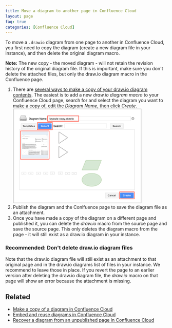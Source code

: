 ```yaml
---
title: Move a diagram to another page in Confluence Cloud
layout: page
faq: true
categories: [Confluence Cloud]
---
```


To move a ``.drawio`` diagram from one page to another in Confluence Cloud, you first need to copy the diagram (create a new diagram file in your instance), and then delete the original diagram macro.

**Note:** The new copy - the moved diagram - will not retain the revision history of the original diagram file. If this is important, make sure you don't delete the attached files, but only the draw.io diagram macro in the Confluence page.

1. There are [several ways to make a copy of your draw.io diagram contents](/doc/faq/confluence-cloud-copy-diagram.html). The easiest is to add a new _draw.io diagram macro_ to your Confluence Cloud page, search for and select the diagram you want to make a copy of, edit the _Diagram Name_, then click _Create_. 
<br /><img src="/assets/img/blog/copy-diagram-example.png" style="width=100%;max-width:400px;height:auto;" alt="Select a diagram from the Recent tab, add a new diagram name and click Create to copy a draw.io diagram in Confluence Cloud">
2. Publish the diagram and the Conlfuence page to save the diagram file as an attachment.
2. Once you have made a copy of the diagram on a different page and published it, you can delete the _draw.io_ macro from the source page and save the source page. This only deletes the diagram macro from the page - it will still exist as a draw.io diagram in your instance.

### Recommended: Don't delete draw.io diagram files

Note that the draw.io diagram file will still exist as an attachment to that original page and in the draw.io diagrams list of files in your instance. We recommend to leave those in place. If you revert the page to an earlier version after deleting the draw.io diagram file, the _draw.io_ macro on that page will show an error because the attachment is missing.

## Related

* [Make a copy of a diagram in Confluence Cloud](/doc/faq/confluence-cloud-copy-diagram.html)
* [Embed and reuse diagrams in Confluence Cloud](/doc/faq/confluence-cloud-embed-diagram.html)
* [Recover a diagram from an unpublished page in Confluence Cloud](/doc/faq/confluence-cloud-recover-diagram-draft-page.html)